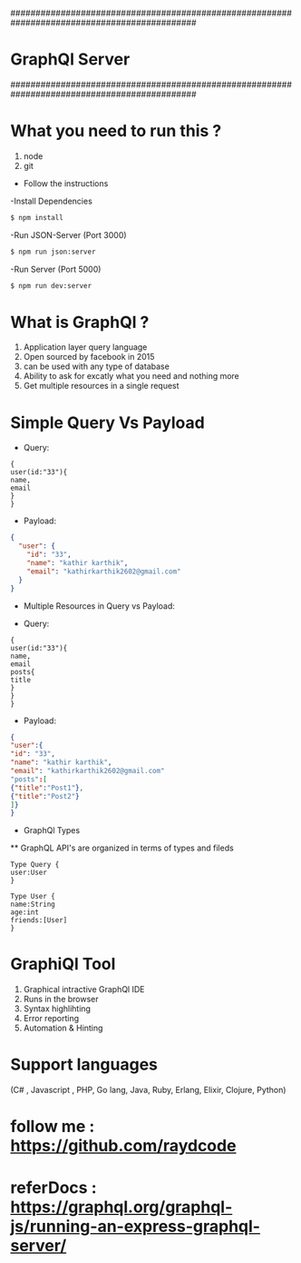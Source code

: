 #############################################################################################

# GraphQl Server

#############################################################################################

# What you need to run this ?

1. node
2. git

- Follow the instructions

-Install Dependencies

```bash
$ npm install
```

-Run JSON-Server (Port 3000)

```bash
$ npm run json:server
```

-Run Server (Port 5000)

```bash
$ npm run dev:server
```

# What is GraphQl ?

1. Application layer query language
2. Open sourced by facebook in 2015
3. can be used with any type of database
4. Ability to ask for excatly what you need and nothing more
5. Get multiple resources in a single request

# Simple Query Vs Payload

- Query:

```
{
user(id:"33"){
name,
email
}
}
```

- Payload:

```json
{
  "user": {
    "id": "33",
    "name": "kathir karthik",
    "email": "kathirkarthik2602@gmail.com"
  }
}
```

- Multiple Resources in Query vs Payload:

- Query:

```
{
user(id:"33"){
name,
email
posts{
title
}
}
}
```

- Payload:

```json
{
"user":{
"id": "33",
"name": "kathir karthik",
"email": "kathirkarthik2602@gmail.com"
"posts":[
{"title":"Post1"},
{"title":"Post2"}
]}
}
```

- GraphQl Types

\*\* GraphQL API's are organized in terms of types and fileds

```
Type Query {
user:User
}
```

```
Type User {
name:String
age:int
friends:[User]
}
```

# GraphiQl Tool

1. Graphical intractive GraphQl IDE
2. Runs in the browser
3. Syntax highlihting
4. Error reporting
5. Automation & Hinting

# Support languages

(C# , Javascript , PHP, Go lang, Java, Ruby, Erlang, Elixir, Clojure, Python)

# follow me : https://github.com/raydcode

# referDocs : https://graphql.org/graphql-js/running-an-express-graphql-server/
